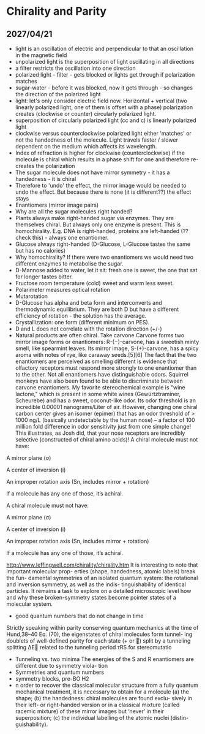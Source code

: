# Chirality and Parity
## 2027/04/21

- light is an oscillation of electric and perpendicular to that an oscillation in the magnetic field
- unpolarized light is the superposition of light oscillating in all directions
- a filter restricts the oscillation into one direction
- polarized light - filter - gets blocked or lights get through if polarization matches
- sugar-water - before it was blocked, now it gets through - so changes the direction of the polarized light
- light: let's only consider electric field now.  Horizontal + vertical (two linearly polarized light, one of them is offset with a phase) polarization creates (clockwise or counter) circularly polarized light.
- superposition of circularly polarized light (cc and c) is linearly polarized light
- clockwise versus counterclockwise polarized light either 'matches' or not the handedness of the molecule. Light travels faster / slower dependent on the medium which affects its wavelength. 
- Index of refraction is higher for clockwise (counterclockwise) if the molecule is chiral which results in a phase shift for one and therefore re-creates the polarization 
- The sugar molecule does not have mirror symmetry - it has a handedness - it is chiral
- Therefore to 'undo' the effect, the mirror image would be needed to undo the effect. But because there is none (it is different??) the effect stays
- Enantiomers (mirror image pairs)
- Why are all the sugar molecules right handed? 
- Plants always make right-handed sugar via enzymes. They are themselves chiral. But always only one enzyme is present. This is homochirality. E.g. DNA is right-handed, proteins are left-handed (?? check this) - always one enantiomer. 
- Glucose always right-handed (D-Glucose, L-Glucose tastes the same but has no calories)
- Why homochirality? If there were two enantiomers we would need two different enzymes to metabolise the sugar.
- D-Mannose added to water, let it sit: fresh one is sweet, the one that sat for longer tastes bitter. 
- Fructose room temperature (cold) sweet and warm less sweet.
- Polarimeter measures optical rotation
- Mutarotation
- D-Glucose has alpha and beta form and interconverts and thermodynamic equilibrium. They are both D but have a different efficiency of rotation - the solution has the average.
- Crystallization: one form (different minimum on PES). 
- D and L does not correlate with the rotation direction (+/-)
- Natural products are often chiral. Take carvone
Carvone forms two mirror image forms or enantiomers: R-(−)-carvone, has a sweetish minty smell, like spearmint leaves. Its mirror image, S-(+)-carvone, has a spicy aroma with notes of rye, like caraway seeds.[5][6] The fact that the two enantiomers are perceived as smelling different is evidence that olfactory receptors must respond more strongly to one enantiomer than to the other. Not all enantiomers have distinguishable odors. Squirrel monkeys have also been found to be able to discriminate between carvone enantiomers.
My favorite stereochemical example is "wine lactone," which is present in some white wines (Gewürtztraminer, Scheurebe) and has a sweet, coconut-like odor. Its odor threshold is an incredible 0.00001 nanograms/Liter of air. However, changing one chiral carbon center gives an isomer (epimer) that has an odor threshold of > 1000 ng/L (basically undetectable by the human nose) – a factor of 100 million fold difference in odor sensitivity just from one simple change! This illustrates, as Josh did, that your nose receptors are incredibly selective (constructed of chiral amino acids)!
A chiral molecule must not have:

A mirror plane (σ)

A center of inversion (i)

An improper rotation axis (Sn, includes mirror + rotation)

If a molecule has any one of those, it’s achiral.

A chiral molecule must not have:

A mirror plane (σ)

A center of inversion (i)

An improper rotation axis (Sn, includes mirror + rotation)

If a molecule has any one of those, it’s achiral.


http://www.leffingwell.com/chirality/chirality.htm
It is interesting to note that important molecular prop-
erties (shape, handedness, atomic labels) break the fun-
damental symmetries of an isolated quantum system: the
rotational and inversion symmetry, as well as the indis-
tinguishability of identical particles. It remains a task to
explore on a detailed microscopic level how and why
these broken-symmetry states become pointer states of
a molecular system.


- good quantum numbers that do not change in time

Strictly speaking within parity conserving quantum mechanics at the
time of Hund,38–40 Eq. (70), the eigenstates of chiral molecules form tunnel-
ing doublets of well-defined parity for each state (+ or ) split by a tunneling
splitting ΔE related to the tunneling period τRS for stereomutatio
- Tunneling vs. two minima
The energies of the S and R enantiomers are different due to symmetry viola-
tion
- Symmetries and quantum numbers
- symmetry blocks, pre-BO H2
- n order to recover the classical molecular
structure from a fully quantum mechanical treatment, it
is necessary to obtain for a molecule
(a) the shape;
(b) the handedness: chiral molecules are found exclu-
sively in their left- or right-handed version or in a
classical mixture (called racemic mixture) of these
mirror images but ‘never’ in their superposition;
(c) the individual labelling of the atomic nuclei (distin-
guishability).



